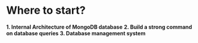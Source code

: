 # Where to start?

**1. Internal Architecture of MongoDB database**
**2. Build a strong command on database queries**
**3. Database management system**
